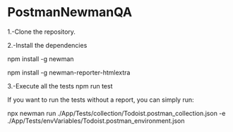 # PostmanNewmanQA

1.-Clone the repository.

2.-Install the dependencies

npm install -g newman

npm install -g newman-reporter-htmlextra

3.-Execute all the tests
npm run test


If you want to run the tests without a report, you can simply run:

npx newman run ./App/Tests/collection/Todoist.postman_collection.json -e ./App/Tests/envVariables/Todoist.postman_environment.json
